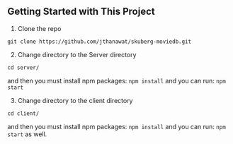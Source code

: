 

## Getting Started with This Project

1. Clone the repo

```
git clone https://github.com/jthanawat/skuberg-moviedb.git
```

2. Change directory to the Server directory

```
cd server/
```

and then you must install npm packages: `npm install` and you can run: `npm start`

3. Change directory to the client directory

```
cd client/
```

and then you must install npm packages: `npm install` and you can run: `npm start` as well.

